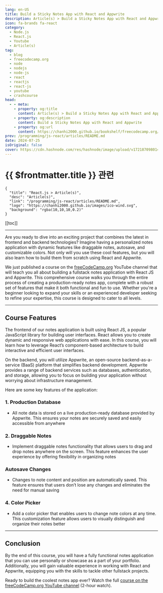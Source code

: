 ```yaml
---
lang: en-US
title: Build a Sticky Notes App with React and Appwrite
description: Article(s) > Build a Sticky Notes App with React and Appwrite
icon: fa-brands fa-react
category: 
  - Node.js
  - React.js
  - Youtube
  - Article(s)
tag: 
  - blog
  - freecodecamp.org
  - node
  - nodejs
  - node-js
  - react
  - reactjs
  - react-js
  - youtube
  - crashcourse
head:
  - - meta:
    - property: og:title
      content: Article(s) > Build a Sticky Notes App with React and Appwrite
    - property: og:description
      content: Build a Sticky Notes App with React and Appwrite
    - property: og:url
      content: https://chanhi2000.github.io/bookshelf/freecodecamp.org/build-a-sticky-notes-app-with-react-and-appwrite.html
prev: /programming/js-react/articles/README.md
date: 2024-07-25
isOriginal: false
cover: https://cdn.hashnode.com/res/hashnode/image/upload/v1721870980147/977bfdd5-fdef-4cfc-bfa3-97c614faa8b9.png
---
```


# {{ $frontmatter.title }} 관련

```component VPCard
{
  "title": "React.js > Article(s)",
  "desc": "Article(s)",
  "link": "/programming/js-react/articles/README.md",
  "logo": "https://chanhi2000.github.io/images/ico-wind.svg",
  "background": "rgba(10,10,10,0.2)"
}
```

[[toc]]

---

<SiteInfo
  name="Build a Sticky Notes App with React and Appwrite"
  desc="Are you ready to dive into an exciting project that combines the latest in frontend and backend technologies? Imagine having a personalized notes application with dynamic features like draggable notes, autosave, and customizable colors. Not only will..."
  url="https://freecodecamp.org/news/build-a-sticky-notes-app-with-react-and-appwrite/"
  logo="https://cdn.freecodecamp.org/universal/favicons/favicon.ico"
  preview="https://cdn.hashnode.com/res/hashnode/image/upload/v1721870980147/977bfdd5-fdef-4cfc-bfa3-97c614faa8b9.png"/>

Are you ready to dive into an exciting project that combines the latest in frontend and backend technologies? Imagine having a personalized notes application with dynamic features like draggable notes, autosave, and customizable colors. Not only will you use these cool features, but you will also learn how to build them from scratch using React and Appwrite.

We just published a course on the [<FontIcon icon="fa-brands fa-free-code-camp"/>freeCodeCamp.org](http://freeCodeCamp.org) YouTube channel that will teach you all about building a fullstack notes application with React JS and Appwrite. This comprehensive course walks you through the entire process of creating a production-ready notes app, complete with a robust set of features that make it both functional and fun to use. Whether you're a beginner looking to expand your skills or an experienced developer seeking to refine your expertise, this course is designed to cater to all levels.

---

## Course Features

The frontend of our notes application is built using React JS, a popular JavaScript library for building user interfaces. React allows you to create dynamic and responsive web applications with ease. In this course, you will learn how to leverage React’s component-based architecture to build interactive and efficient user interfaces.

On the backend, you will utilize Appwrite, an open-source backend-as-a-service (BaaS) platform that simplifies backend development. Appwrite provides a range of backend services such as databases, authentication, and storage, allowing you to focus on building your application without worrying about infrastructure management.

Here are some key features of the application:

### 1. Production Database

- All note data is stored on a live production-ready database provided by Appwrite. This ensures your notes are securely saved and easily accessible from anywhere

### 2. Draggable Notes

- Implement draggable notes functionality that allows users to drag and drop notes anywhere on the screen. This feature enhances the user experience by offering flexibility in organizing notes

### Autosave Changes

- Changes to note content and position are automatically saved. This feature ensures that users don’t lose any changes and eliminates the need for manual saving

### 4. Color Picker

- Add a color picker that enables users to change note colors at any time. This customization feature allows users to visually distinguish and organize their notes better

---

## Conclusion

By the end of this course, you will have a fully functional notes application that you can use personally or showcase as a part of your portfolio. Additionally, you will gain valuable experience in working with React and Appwrite, equipping you with the skills to tackle other fullstack projects.

Ready to build the coolest notes app ever? Watch the full [<FontIcon icon="fa-brands fa-youtube"/>course on the freeCodeCamp.org YouTube channel](https://youtu.be/yBThHM2pBbE) (2-hour watch).

<VidStack src="youtube/yBThHM2pBbE" />


